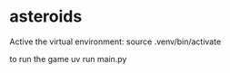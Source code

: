 # asteroids
Active the virtual environment:
source .venv/bin/activate

to run the game
uv run main.py